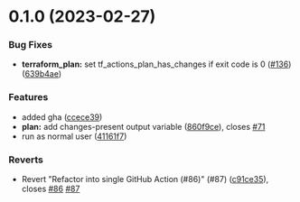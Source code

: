 # 0.1.0 (2023-02-27)


### Bug Fixes

* **terraform_plan:** set tf_actions_plan_has_changes if exit code is 0 ([#136](https://github.com/3h4x/terragrunt-github-actions/issues/136)) ([639b4ae](https://github.com/3h4x/terragrunt-github-actions/commit/639b4aef52fcc7b8edf478444b9628f902d5f7d4))


### Features

* added gha ([ccece39](https://github.com/3h4x/terragrunt-github-actions/commit/ccece39b1867624683f9e5fd559000257588d159))
* **plan:** add changes-present output variable ([860f9ce](https://github.com/3h4x/terragrunt-github-actions/commit/860f9ce1cff5293543679b372298afd15274dbd6)), closes [#71](https://github.com/3h4x/terragrunt-github-actions/issues/71)
* run as normal user ([41161f7](https://github.com/3h4x/terragrunt-github-actions/commit/41161f790f3a6cee450f103fac8ddb9ae1f6e5ee))


### Reverts

* Revert "Refactor into single GitHub Action (#86)" (#87) ([c91ce35](https://github.com/3h4x/terragrunt-github-actions/commit/c91ce35dc2c8137f8966987bce1a2c8c2056af2a)), closes [#86](https://github.com/3h4x/terragrunt-github-actions/issues/86) [#87](https://github.com/3h4x/terragrunt-github-actions/issues/87)



